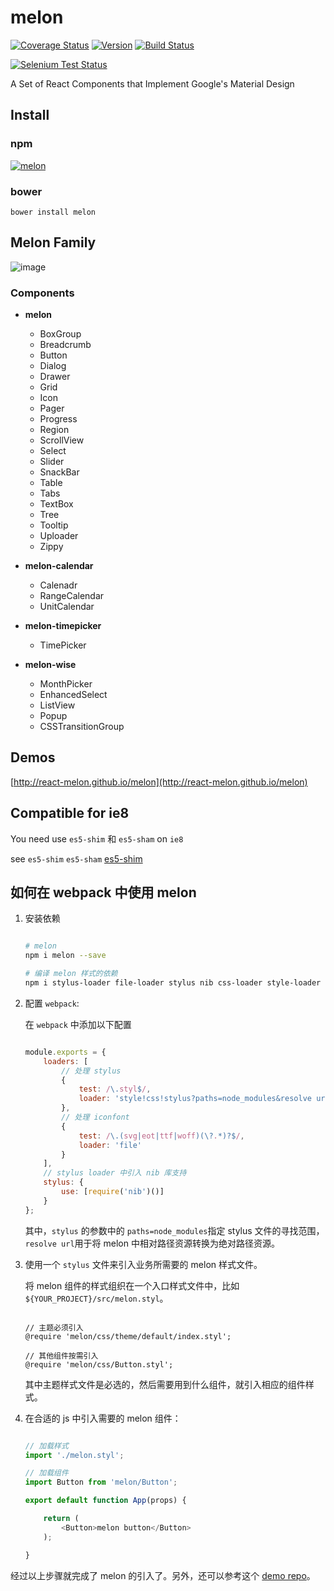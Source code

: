 # melon

[![Coverage Status](https://coveralls.io/repos/github/react-melon/melon/badge.svg?branch=)](https://coveralls.io/github/react-melon/melon?branch=) [![Version](https://img.shields.io/npm/v/melon.svg)](https://www.npmjs.com/package/melon)
[![Build Status](https://img.shields.io/travis/react-melon/melon.svg?style=flat)](https://travis-ci.org/react-melon/melon)

[![Selenium Test Status](https://saucelabs.com/browser-matrix/react-melon.svg)](https://saucelabs.com/u/react-melon)

A Set of React Components that Implement Google's Material Design

## Install

### npm

[![melon](https://nodei.co/npm/melon.png)](https://npmjs.org/package/melon)

### bower

```
bower install melon
```

## Melon Family

![image](http://boscdn.bpc.baidu.com/mms-res/react-melon/melon/melonFamily.png "melon-family")

### Components

* **melon**
    * BoxGroup
    * Breadcrumb
    * Button
    * Dialog
    * Drawer
    * Grid
    * Icon
    * Pager
    * Progress
    * Region
    * ScrollView
    * Select
    * Slider
    * SnackBar
    * Table
    * Tabs
    * TextBox
    * Tree
    * Tooltip
    * Uploader
    * Zippy

* **melon-calendar**
    * Calenadr
    * RangeCalendar
    * UnitCalendar

* **melon-timepicker**
    * TimePicker

* **melon-wise**
    * MonthPicker
    * EnhancedSelect
    * ListView
    * Popup
    * CSSTransitionGroup

## Demos

[http://react-melon.github.io/melon](http://react-melon.github.io/melon)

## Compatible for ie8

You need use `es5-shim` 和 `es5-sham` on `ie8`

see `es5-shim` `es5-sham` [es5-shim](https://github.com/es-shims/es5-shim)

## 如何在 webpack 中使用 melon

1. 安装依赖

    ```sh

    # melon
    npm i melon --save

    # 编译 melon 样式的依赖
    npm i stylus-loader file-loader stylus nib css-loader style-loader --save-dev

    ```

2. 配置 `webpack`:

    在 `webpack` 中添加以下配置

    ```javascript

    module.exports = {
        loaders: [
            // 处理 stylus
            {
                test: /\.styl$/,
                loader: 'style!css!stylus?paths=node_modules&resolve url'
            },
            // 处理 iconfont
            {
                test: /\.(svg|eot|ttf|woff)(\?.*)?$/,
                loader: 'file'
            }
        ],
        // stylus loader 中引入 nib 库支持
        stylus: {
            use: [require('nib')()]
        }
    };

    ```

    其中，`stylus` 的参数中的 `paths=node_modules`指定 stylus 文件的寻找范围，`resolve url`用于将 melon 中相对路径资源转换为绝对路径资源。


3. 使用一个 `stylus` 文件来引入业务所需要的 melon 样式文件。

    将 melon 组件的样式组织在一个入口样式文件中，比如 `${YOUR_PROJECT}/src/melon.styl`。

    ```stylus

    // 主题必须引入
    @require 'melon/css/theme/default/index.styl';

    // 其他组件按需引入
    @require 'melon/css/Button.styl';

    ```
    其中主题样式文件是必选的，然后需要用到什么组件，就引入相应的组件样式。

4. 在合适的 js 中引入需要的 melon 组件：

    ```js

    // 加载样式
    import './melon.styl';

    // 加载组件
    import Button from 'melon/Button';

    export default function App(props) {

        return (
            <Button>melon button</Button>
        );

    }

    ```

经过以上步骤就完成了 melon 的引入了。另外，还可以参考这个 [demo repo](https://github.com/Sheetaa/melon-webpack-demo)。
